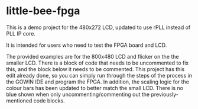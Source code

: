 # little-bee-fpga

This is a demo project for the 480x272 LCD, updated to use rPLL instead of PLL IP core. 

It is intended for users who need to test the FPGA board and LCD.

The provided examples are for the 800x480 LCD and flicker on the the smaller LCD. There is a block of code that needs to be uncommented to fix this, and the block below it needs to be commented. This project has this edit already done, so you can simply run through the steps of the process in the GOWIN IDE and program the FPGA. In addition, the scaling logic for the colour bars has been updated to better match the small LCD. There is no blue shown when only uncommenting/commenting out the previously-mentioned code blocks.
